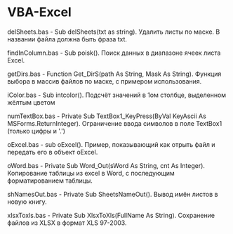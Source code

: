# VBA-Excel

delSheets.bas - Sub delSheets(txt as string). Удалить листы по маске. В названии файла должна быть фраза txt.

findInColumn.bas - Sub poisk(). Поиск данных в диапазоне ячеек листа Excel.

getDirs.bas - Function Get_DirS(path As String, Mask As String). Функция выбора в массив файлов по маске, с примером использования.

iColor.bas - Sub intcolor(). Подсчёт значений в 1ом столбце, выделенном жёлтым цветом

numTextBox.bas - Private Sub TextBox1_KeyPress(ByVal KeyAscii As MSForms.ReturnInteger). Ограничение ввода символов в поле TextBox1 (только цифры и '.')

oExcel.bas - sub oExcel(). Пример, показывающий как отрыть файл и передать его в объект oExcel.

oWord.bas - Private Sub Word_Out(sWord As String, cnt As Integer). Копирование таблицы из excel в Word, с последующим форматированием таблицы.

shNamesOut.bas - Private Sub SheetsNameOut(). Вывод имён листов в новую книгу.

xlsxToxls.bas - Private Sub XlsxToXls(FullName As String). Сохранение файлов из XLSX в формат XLS 97-2003.
